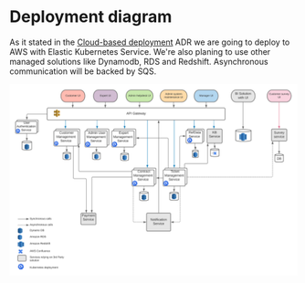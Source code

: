 # Deployment diagram

As it stated in the [Cloud-based deployment](adr/2021_05_01_cloud_provider.md) ADR we are going to deploy to AWS with Elastic Kubernetes Service. 
We're also planing to use other managed solutions like Dynamodb, RDS and Redshift.
Asynchronous communication will be backed by SQS.

![depl](../assets/deployment.png)
